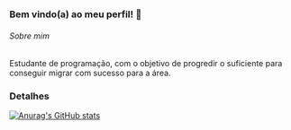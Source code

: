 ### Bem vindo(a) ao meu perfil! 👋

###### Sobre mim
Estudante de programação, com o objetivo de progredir o suficiente para conseguir migrar com sucesso para a área.

### Detalhes
[![Anurag's GitHub stats](https://github-readme-stats.vercel.app/api?username=lucas-ssilva2706&show_icons=true&theme=dark)](https://github.com/anuraghazra/github-readme-stats)


<!--
**lucas-ssilva2706/lucas-ssilva2706** is a ✨ _special_ ✨ repository because its `README.md` (this file) appears on your GitHub profile.

Here are some ideas to get you started:

- 🔭 I’m currently working on ...
- 🌱 I’m currently learning ...
- 👯 I’m looking to collaborate on ...
- 🤔 I’m looking for help with ...
- 💬 Ask me about ...
- 📫 How to reach me: ...
- 😄 Pronouns: ...
- ⚡ Fun fact: ...
-->
